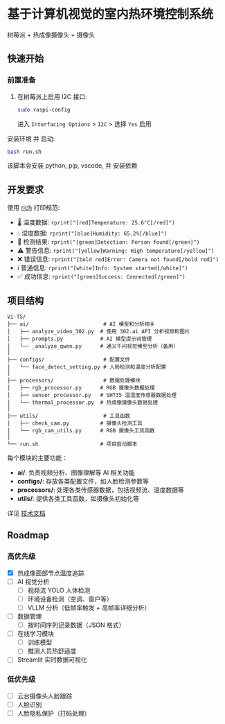 # 基于计算机视觉的室内热环境控制系统
树莓派 + 热成像摄像头 + 摄像头

## 快速开始

### 前置准备

1. 在树莓派上启用 I2C 接口:
   ```bash
   sudo raspi-config
   ```
   进入 `Interfacing Options` > `I2C` > 选择 `Yes` 启用

安装环境 并 启动:
```bash
bash run.sh
```
该脚本会安装 python, pip, vscode, 并 安装依赖

## 开发要求

使用 [rich](https://github.com/Textualize/rich) 打印规范:

- 🌡️ 温度数据: `rprint("[red]Temperature: 25.6°C[/red]")`
- 💧 湿度数据: `rprint("[blue]Humidity: 65.2%[/blue]")`
- 🎯 检测结果: `rprint("[green]Detection: Person found[/green]")`
- ⚠️ 警告信息: `rprint("[yellow]Warning: High temperature[/yellow]")`
- ❌ 错误信息: `rprint("[bold red]Error: Camera not found[/bold red]")`
- ℹ️ 普通信息: `rprint("[white]Info: System started[/white]")`
- ✅ 成功信息: `rprint("[green]Success: Connected[/green]")`

## 项目结构

```
Vi-TS/
├── ai/                        # AI 模型和分析相关
│   ├── analyze_video_302.py  # 使用 302.ai API 分析视频和图片
│   ├── prompts.py            # AI 模型提示词管理
│   └── _analyze_qwen.py      # 通义千问视觉模型分析（备用）
│
├── configs/                   # 配置文件
│   └── face_detect_setting.py # 人脸检测和温度分析配置
│
├── processors/                # 数据处理模块
│   ├── rgb_processor.py      # RGB 摄像头数据处理
│   ├── sensor_processor.py   # SHT35 温湿度传感器数据处理
│   └── thermal_processor.py  # 热成像摄像头数据处理
│
├── utils/                     # 工具函数
│   ├── check_cam.py          # 摄像头检测工具
│   └── rgb_cam_utils.py      # RGB 摄像头工具函数
│
└── run.sh                    # 项目启动脚本
```

每个模块的主要功能：

- **ai/**: 负责视频分析、图像理解等 AI 相关功能
- **configs/**: 存放各类配置文件，如人脸检测参数等
- **processors/**: 处理各类传感器数据，包括视频流、温度数据等
- **utils/**: 提供各类工具函数，如摄像头初始化等

详见 [技术文档](TECH.md)

## Roadmap

### 高优先级
- [x] 热成像面部节点温度追踪
- [ ] AI 视觉分析
  - [ ] 视频流 YOLO 人体检测
  - [ ] 环境设备检测（空调、窗户等）
  - [ ] VLLM 分析（低帧率触发 + 高帧率详细分析）
- [ ] 数据管理
  - [ ] 按时间序列记录数据（JSON 格式）
- [ ] 在线学习模块
  - [ ] 训练模型
  - [ ] 推测人员热舒适度
- [ ] Streamlit 实时数据可视化

### 低优先级
- [ ] 云台摄像头人脸跟踪
- [ ] 人脸识别
- [ ] 人脸隐私保护（打码处理）
